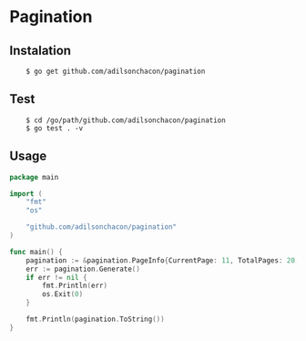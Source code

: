 # Pagination

## Instalation

        $ go get github.com/adilsonchacon/pagination

## Test

        $ cd /go/path/github.com/adilsonchacon/pagination
        $ go test . -v
	
## Usage

```go
package main

import (
	"fmt"
	"os"

	"github.com/adilsonchacon/pagination"
)

func main() {
	pagination := &pagination.PageInfo{CurrentPage: 11, TotalPages: 20, Around: 3, Boundaries: 3}
	err := pagination.Generate()
	if err != nil {
		fmt.Println(err)
		os.Exit(0)
	}

	fmt.Println(pagination.ToString())
}
```
